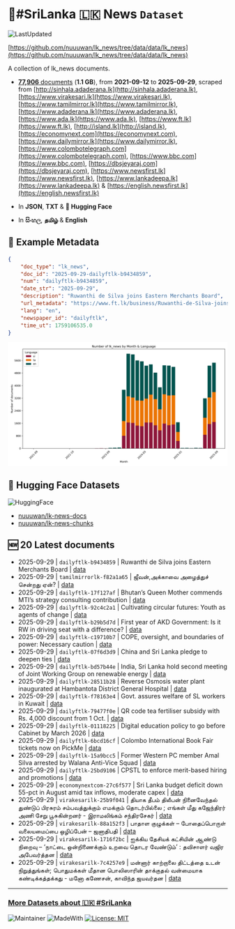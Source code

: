 # 📄#SriLanka 🇱🇰 News `Dataset`

![LastUpdated](https://img.shields.io/badge/last_updated-2025--09--29_06:15:30-green)

[https://github.com/nuuuwan/lk_news/tree/data/data/lk_news](https://github.com/nuuuwan/lk_news/tree/data/data/lk_news)

A collection of lk_news documents.

- [**77,906** documents](https://github.com/nuuuwan/lk_news/tree/data/data/lk_news) (**1.1 GB**), from **2021-09-12** to **2025-09-29**, scraped from [http://sinhala.adaderana.lk](http://sinhala.adaderana.lk), [https://www.virakesari.lk](https://www.virakesari.lk), [https://www.tamilmirror.lk](https://www.tamilmirror.lk), [https://www.adaderana.lk](https://www.adaderana.lk), [https://www.ada.lk](https://www.ada.lk), [https://www.ft.lk](https://www.ft.lk), [http://island.lk](http://island.lk), [https://economynext.com](https://economynext.com), [https://www.dailymirror.lk](https://www.dailymirror.lk), [https://www.colombotelegraph.com](https://www.colombotelegraph.com), [https://www.bbc.com](https://www.bbc.com), [https://dbsjeyaraj.com](https://dbsjeyaraj.com), [https://www.newsfirst.lk](https://www.newsfirst.lk), [https://www.lankadeepa.lk](https://www.lankadeepa.lk) & [https://english.newsfirst.lk](https://english.newsfirst.lk)

- In **JSON**, **TXT** & **🤗 Hugging Face**

- In **සිංහල**, **தமிழ்** & **English**

## 📝 Example Metadata

```json
{
    "doc_type": "lk_news",
    "doc_id": "2025-09-29-dailyftlk-b9434859",
    "num": "dailyftlk-b9434859",
    "date_str": "2025-09-29",
    "description": "Ruwanthi de Silva joins Eastern Merchants Board",
    "url_metadata": "https://www.ft.lk/business/Ruwanthi-de-Silva-joins-Eastern-Merchants-Board/34-782307",
    "lang": "en",
    "newspaper_id": "dailyftlk",
    "time_ut": 1759106535.0
}
```

![Chart](https://raw.githubusercontent.com/nuuuwan/lk_news/refs/heads/data/data/lk_news/docs_by_month_and_lang.png)

## 🤗 Hugging Face Datasets

![HuggingFace](https://img.shields.io/badge/-HuggingFace-FDEE21?style=for-the-badge&logo=HuggingFace)

- [nuuuwan/lk-news-docs](https://huggingface.co/datasets/nuuuwan/lk-news-docs)
- [nuuuwan/lk-news-chunks](https://huggingface.co/datasets/nuuuwan/lk-news-chunks)

## 🆕 20 Latest documents

- 2025-09-29 | `dailyftlk-b9434859` | Ruwanthi de Silva joins Eastern Merchants Board | [data](https://github.com/nuuuwan/lk_news/tree/data/data/lk_news/2020s/2025/2025-09-29-dailyftlk-b9434859)
- 2025-09-29 | `tamilmirrorlk-f82a1a65` | ஜீவன்,அக்காவை அழைத்துச் சென்றது ஏன்? | [data](https://github.com/nuuuwan/lk_news/tree/data/data/lk_news/2020s/2025/2025-09-29-tamilmirrorlk-f82a1a65)
- 2025-09-29 | `dailyftlk-17f127af` | Bhutan’s Queen Mother commends MTI’s strategy consulting contribution | [data](https://github.com/nuuuwan/lk_news/tree/data/data/lk_news/2020s/2025/2025-09-29-dailyftlk-17f127af)
- 2025-09-29 | `dailyftlk-92c4c2a1` | Cultivating circular futures: Youth as agents of change | [data](https://github.com/nuuuwan/lk_news/tree/data/data/lk_news/2020s/2025/2025-09-29-dailyftlk-92c4c2a1)
- 2025-09-29 | `dailyftlk-b29b5d7d` | First year of AKD Government: Is it RW in driving seat with a difference? | [data](https://github.com/nuuuwan/lk_news/tree/data/data/lk_news/2020s/2025/2025-09-29-dailyftlk-b29b5d7d)
- 2025-09-29 | `dailyftlk-c19710b7` | COPE, oversight, and boundaries of power: Necessary caution | [data](https://github.com/nuuuwan/lk_news/tree/data/data/lk_news/2020s/2025/2025-09-29-dailyftlk-c19710b7)
- 2025-09-29 | `dailyftlk-07f6d3d9` | China and Sri Lanka pledge to deepen ties | [data](https://github.com/nuuuwan/lk_news/tree/data/data/lk_news/2020s/2025/2025-09-29-dailyftlk-07f6d3d9)
- 2025-09-29 | `dailyftlk-bd57b44e` | India, Sri Lanka hold second meeting of Joint Working Group on renewable energy | [data](https://github.com/nuuuwan/lk_news/tree/data/data/lk_news/2020s/2025/2025-09-29-dailyftlk-bd57b44e)
- 2025-09-29 | `dailyftlk-28511b28` | Reverse Osmosis water plant inaugurated at Hambantota District General Hospital | [data](https://github.com/nuuuwan/lk_news/tree/data/data/lk_news/2020s/2025/2025-09-29-dailyftlk-28511b28)
- 2025-09-29 | `dailyftlk-f78163e4` | Govt. assures welfare of SL workers in Kuwait | [data](https://github.com/nuuuwan/lk_news/tree/data/data/lk_news/2020s/2025/2025-09-29-dailyftlk-f78163e4)
- 2025-09-29 | `dailyftlk-79477f0e` | QR code tea fertiliser subsidy with Rs. 4,000 discount from 1 Oct. | [data](https://github.com/nuuuwan/lk_news/tree/data/data/lk_news/2020s/2025/2025-09-29-dailyftlk-79477f0e)
- 2025-09-29 | `dailyftlk-01118225` | Digital education policy to go before Cabinet by March 2026 | [data](https://github.com/nuuuwan/lk_news/tree/data/data/lk_news/2020s/2025/2025-09-29-dailyftlk-01118225)
- 2025-09-29 | `dailyftlk-6bcd16cf` | Colombo International Book Fair tickets now on PickMe | [data](https://github.com/nuuuwan/lk_news/tree/data/data/lk_news/2020s/2025/2025-09-29-dailyftlk-6bcd16cf)
- 2025-09-29 | `dailyftlk-15a9bcc5` | Former Western PC member Amal Silva arrested by Walana Anti-Vice Squad | [data](https://github.com/nuuuwan/lk_news/tree/data/data/lk_news/2020s/2025/2025-09-29-dailyftlk-15a9bcc5)
- 2025-09-29 | `dailyftlk-25bd9106` | CPSTL to enforce merit-based hiring and promotions | [data](https://github.com/nuuuwan/lk_news/tree/data/data/lk_news/2020s/2025/2025-09-29-dailyftlk-25bd9106)
- 2025-09-29 | `economynextcom-27c6f577` | Sri Lanka budget deficit down 55-pct in August amid tax inflows, moderate capex | [data](https://github.com/nuuuwan/lk_news/tree/data/data/lk_news/2020s/2025/2025-09-29-economynextcom-27c6f577)
- 2025-09-29 | `virakesarilk-25b9f041` | தியாக தீபம் திலீபன் நினைவேந்தல் துண்டுப் பிரசுரம் சம்பவத்துக்கும் எமக்கும் தொடர்பில்லை ; எங்கள் மீது கஜேந்திரர் அணி சேறு பூசுகின்றனர் - இராமலிங்கம் சந்திரசேகர் | [data](https://github.com/nuuuwan/lk_news/tree/data/data/lk_news/2020s/2025/2025-09-29-virakesarilk-25b9f041)
- 2025-09-29 | `virakesarilk-88a152f3` | பாதாள குழுக்கள் – போதைப்பொருள் வலையமைப்பை ஒழிப்பேன் – ஜனாதிபதி | [data](https://github.com/nuuuwan/lk_news/tree/data/data/lk_news/2020s/2025/2025-09-29-virakesarilk-88a152f3)
- 2025-09-29 | `virakesarilk-1716f2bc` | ஐக்கிய தேசியக் கட்சியின் ஆண்டு நிறைவு – ‘நாட்டை ஒன்றிணைக்கும் உறவை தொடர வேண்டும்’ : தவிசாளர் வஜிர அபேவர்த்தன | [data](https://github.com/nuuuwan/lk_news/tree/data/data/lk_news/2020s/2025/2025-09-29-virakesarilk-1716f2bc)
- 2025-09-29 | `virakesarilk-7c4257e9` | மன்னார் காற்றாலை திட்டத்தை உடன் நிறுத்துங்கள்; பொதுமக்கள் மீதான பொலிஸாரின் தாக்குதல் வன்மையாக கண்டிக்கத்தக்கது - மனோ கணேசன், காவிந்த ஜயவர்தன | [data](https://github.com/nuuuwan/lk_news/tree/data/data/lk_news/2020s/2025/2025-09-29-virakesarilk-7c4257e9)

---

### [More Datasets about 🇱🇰 #SriLanka](https://github.com/nuuuwan/lk_datasets)

![Maintainer](https://img.shields.io/badge/maintainer-nuuuwan-red)
![MadeWith](https://img.shields.io/badge/made_with-python-blue)
[![License: MIT](https://img.shields.io/badge/License-MIT-yellow.svg)](https://opensource.org/licenses/MIT)
